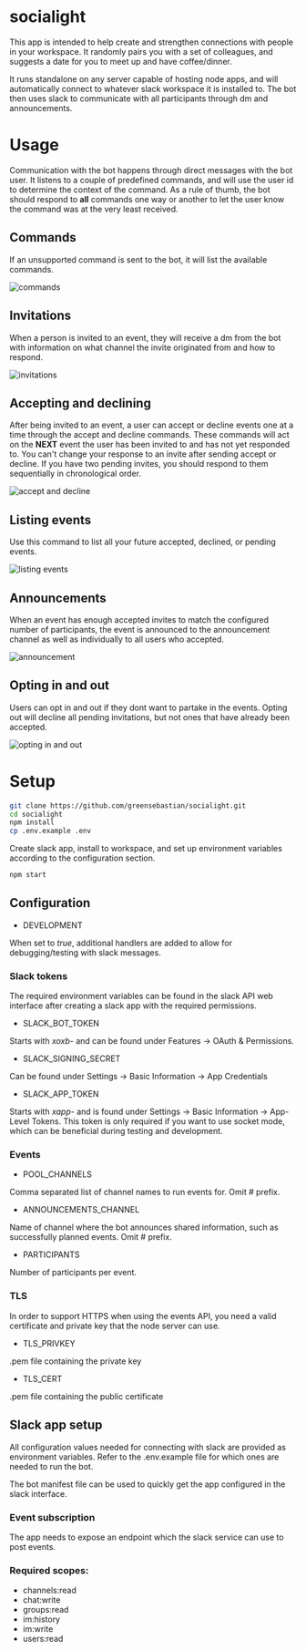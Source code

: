 # socialight

This app is intended to help create and strengthen connections with people in your workspace. It randomly pairs you with a set of colleagues, and suggests a date for you to meet up and have coffee/dinner.

It runs standalone on any server capable of hosting node apps, and will automatically connect to whatever slack workspace it is installed to. The bot then uses slack to communicate with all participants through dm and announcements.

# Usage

Communication with the bot happens through direct messages with the bot user. It listens to a couple of predefined commands, and will use the user id to determine the context of the command. As a rule of thumb, the bot should respond to **all** commands one way or another to let the user know the command was at the very least received.

## Commands

If an unsupported command is sent to the bot, it will list the available commands.

![commands](https://imgur.com/VMqpvCL.png)

## Invitations

When a person is invited to an event, they will receive a dm from the bot with information on what channel the invite originated from and how to respond.

![invitations](https://imgur.com/vTXHGuh.png)

## Accepting and declining

After being invited to an event, a user can accept or decline events one at a time through the accept and decline commands. These commands will act on the **NEXT** event the user has been invited to and has not yet responded to. You can't change your response to an invite after sending accept or decline. If you have two pending invites, you should respond to them sequentially in chronological order.

![accept and decline](https://imgur.com/0fJQKYv.png)

## Listing events

Use this command to list all your future accepted, declined, or pending events.

![listing events](https://imgur.com/WDp2bF4.png)

## Announcements

When an event has enough accepted invites to match the configured number of participants, the event is announced to the announcement channel as well as individually to all users who accepted.

![announcement](https://imgur.com/HrYGi6w.png)

## Opting in and out

Users can opt in and out if they dont want to partake in the events. Opting out will decline all pending invitations, but not ones that have already been accepted.

![opting in and out](https://imgur.com/il66MgG.png)

# Setup

```bash
git clone https://github.com/greensebastian/socialight.git
cd socialight
npm install
cp .env.example .env
```

Create slack app, install to workspace, and set up environment variables according to the configuration section.

```bash
npm start
```

## Configuration

* DEVELOPMENT

When set to *true*, additional handlers are added to allow for debugging/testing with slack messages.

### Slack tokens

The required environment variables can be found in the slack API web interface after creating a slack app with the required permissions.

* SLACK_BOT_TOKEN

Starts with *xoxb-* and can be found under Features -> OAuth & Permissions.

* SLACK_SIGNING_SECRET

Can be found under Settings -> Basic Information -> App Credentials

* SLACK_APP_TOKEN

Starts with *xapp-* and is found under Settings -> Basic Information -> App-Level Tokens. This token is only required if you want to use socket mode, which can be beneficial during testing and development.

### Events

* POOL_CHANNELS

Comma separated list of channel names to run events for. Omit # prefix.

* ANNOUNCEMENTS_CHANNEL

Name of channel where the bot announces shared information, such as successfully planned events. Omit # prefix.

* PARTICIPANTS

Number of participants per event.

### TLS

In order to support HTTPS when using the events API, you need a valid certificate and private key that the node server can use.

* TLS_PRIVKEY

.pem file containing the private key

* TLS_CERT

.pem file containing the public certificate

## Slack app setup

All configuration values needed for connecting with slack are provided as environment variables. Refer to the .env.example file for which ones are needed to run the bot.

The bot manifest file can be used to quickly get the app configured in the slack interface.

### Event subscription

The app needs to expose an endpoint which the slack service can use to post events.

### Required scopes:
* channels:read
* chat:write
* groups:read
* im:history
* im:write
* users:read